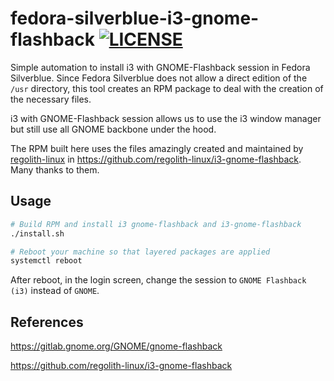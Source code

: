 # fedora-silverblue-i3-gnome-flashback [![LICENSE](http://img.shields.io/badge/license-MIT-blue.svg?style=flat)](http://choosealicense.com/licenses/mit/)

Simple automation to install i3 with GNOME-Flashback session in Fedora
Silverblue. Since Fedora Silverblue does not allow a direct edition of the
`/usr` directory, this tool creates an RPM package to deal with the creation of
the necessary files.

i3 with GNOME-Flashback session allows us to use the i3 window manager but still
use all GNOME backbone under the hood.

The RPM built here uses the files amazingly created and maintained by
[regolith-linux](https://github.com/regolith-linux) in
https://github.com/regolith-linux/i3-gnome-flashback. Many thanks to them.

## Usage

```bash
# Build RPM and install i3 gnome-flashback and i3-gnome-flashback
./install.sh

# Reboot your machine so that layered packages are applied
systemctl reboot
```

After reboot, in the login screen, change the session to `GNOME Flashback (i3)`
instead of `GNOME`.

## References

https://gitlab.gnome.org/GNOME/gnome-flashback

https://github.com/regolith-linux/i3-gnome-flashback
